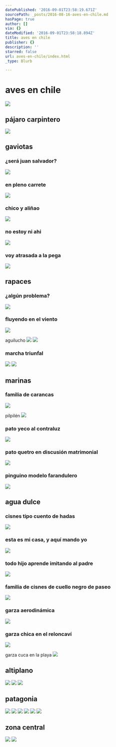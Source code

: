 ```yaml
---
datePublished: '2016-09-01T23:58:19.671Z'
sourcePath: _posts/2016-08-16-aves-en-chile.md
hasPage: true
author: []
via: {}
dateModified: '2016-09-01T23:58:18.894Z'
title: aves en chile
publisher: {}
description: ''
starred: false
url: aves-en-chile/index.html
_type: Blurb

---
```

# aves en chile
![](https://the-grid-user-content.s3-us-west-2.amazonaws.com/feb86a57-9da9-471c-8ce1-0448149769f5.jpg)

## pájaro carpintero
![](https://the-grid-user-content.s3-us-west-2.amazonaws.com/96c43fb6-3d36-4613-aadf-c4859dd9bcc0.jpg)

## gaviotas

### ¿será juan salvador?
![](https://the-grid-user-content.s3-us-west-2.amazonaws.com/32fa6a79-33da-45bc-97c3-34faf31ed7d2.jpg)

### en pleno carrete
![](https://the-grid-user-content.s3-us-west-2.amazonaws.com/8c7dd9b9-8173-4655-a4d3-078ca5ee93dd.jpg)

### chico y aliñao
![](https://the-grid-user-content.s3-us-west-2.amazonaws.com/631ad676-8dbe-4ec0-adb3-7751ab5542f6.jpg)

### no estoy ni ahi
![](https://the-grid-user-content.s3-us-west-2.amazonaws.com/11de1024-17a9-480f-b72b-2f8503c7405f.jpg)

### voy atrasada a la pega
![](https://the-grid-user-content.s3-us-west-2.amazonaws.com/46f170a0-033d-42b4-9a21-bb77af163435.jpg)

## rapaces

### ¿algún problema?
![](https://the-grid-user-content.s3-us-west-2.amazonaws.com/d6559812-463e-4338-a281-64a052330b4f.jpg)

### fluyendo en el viento
![](https://the-grid-user-content.s3-us-west-2.amazonaws.com/20828359-4645-4d06-bc44-374ea3cb15bb.jpg)

aguilucho
![](https://the-grid-user-content.s3-us-west-2.amazonaws.com/85fda343-0211-4d43-aa85-4fb7fb02ed98.jpg)
![](https://the-grid-user-content.s3-us-west-2.amazonaws.com/666931d3-4275-481d-92aa-5c5d6ab56dbc.jpg)

### marcha triunfal
![](https://the-grid-user-content.s3-us-west-2.amazonaws.com/de9fa55d-f1e4-4c9b-994f-9e40fd70d777.jpg)
![](https://the-grid-user-content.s3-us-west-2.amazonaws.com/a5b93e9e-9e89-426e-a4c3-e7d780c8922c.jpg)

## marinas

### familia de carancas
![](https://the-grid-user-content.s3-us-west-2.amazonaws.com/59a37013-30c8-4264-b05c-262e1a9732c1.jpg)

pilpilén
![](https://the-grid-user-content.s3-us-west-2.amazonaws.com/aba50233-7703-47ab-a764-5203481fafa6.jpg)

### pato yeco al contraluz
![](https://the-grid-user-content.s3-us-west-2.amazonaws.com/a64fd80c-079e-4fd5-8a00-9b1a60fe281f.jpg)

### pato quetro en discusión matrimonial
![](https://the-grid-user-content.s3-us-west-2.amazonaws.com/fd4be95a-ec25-454b-9aab-dc906c9d149d.jpg)

### pinguino modelo farandulero
![](https://the-grid-user-content.s3-us-west-2.amazonaws.com/3d4979c9-6007-47dc-8a7b-ea66358e344a.jpg)

## agua dulce

### cisnes tipo cuento de hadas
![](https://the-grid-user-content.s3-us-west-2.amazonaws.com/32920877-0bd3-473e-88cd-b33be53ae775.jpg)

### esta es mi casa, y aquí mando yo
![](https://the-grid-user-content.s3-us-west-2.amazonaws.com/ebf66a5e-3b15-4556-bcd5-98caa9750623.jpg)

### todo hijo aprende imitando al padre
![](https://the-grid-user-content.s3-us-west-2.amazonaws.com/a4394fe3-2202-47da-bf09-42cf17d50a8b.jpg)

### familia de cisnes de cuello negro de paseo
![](https://the-grid-user-content.s3-us-west-2.amazonaws.com/21d9f150-d201-4a2f-b253-c5a09633fc40.jpg)

### garza aerodinámica
![](https://the-grid-user-content.s3-us-west-2.amazonaws.com/34bf9ba8-785a-4505-a61d-0c91420504da.jpg)

### garza chica en el reloncaví
![](https://the-grid-user-content.s3-us-west-2.amazonaws.com/d918845e-904d-4c31-bfa7-96e00ca6e483.jpg)

garza cuca en la playa
![](https://the-grid-user-content.s3-us-west-2.amazonaws.com/0bc60cb9-835d-41c9-8783-d864aca0b472.jpg)

## altiplano
![](https://the-grid-user-content.s3-us-west-2.amazonaws.com/fa3b476e-7e6e-4874-b545-ba85da6e68e7.jpg)
![](https://the-grid-user-content.s3-us-west-2.amazonaws.com/5c0d35e9-319b-4781-9292-35ffd0f20abf.jpg)
![](https://the-grid-user-content.s3-us-west-2.amazonaws.com/b1cfff5c-b64d-4501-834a-754c32fdc4e4.jpg)

## patagonia
![](https://the-grid-user-content.s3-us-west-2.amazonaws.com/ec8ba65a-0584-47cd-bf28-3923b51c0faa.jpg)
![](https://the-grid-user-content.s3-us-west-2.amazonaws.com/f2def2a0-1505-4259-aa55-ed12ca1c38fb.jpg)
![](https://the-grid-user-content.s3-us-west-2.amazonaws.com/39531284-094c-4d34-aafc-24b78b2bad8c.jpg)
![](https://the-grid-user-content.s3-us-west-2.amazonaws.com/a757bc99-5ff9-4d59-bce0-bbde94872fd5.jpg)
![](https://the-grid-user-content.s3-us-west-2.amazonaws.com/87d6974c-b102-4b2e-94f7-11abbb39c969.jpg)
![](https://the-grid-user-content.s3-us-west-2.amazonaws.com/f59be223-227a-46c5-b693-2d1e8974ad09.jpg)

## zona central
![](https://the-grid-user-content.s3-us-west-2.amazonaws.com/c46a322c-c168-4bf5-9599-5218e3d829b2.jpg)
![](https://the-grid-user-content.s3-us-west-2.amazonaws.com/fe4c3589-2fcc-427e-89b3-b9e51d637402.jpg)